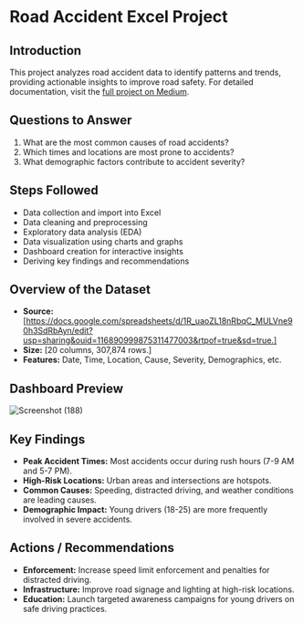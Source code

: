 # Road Accident Excel Project

## Introduction
This project analyzes road accident data to identify patterns and trends, providing actionable insights to improve road safety. For detailed documentation, visit the [full project on Medium](https://medium.com/@chelagattabitha6/road-accident-analysis-excel-project-7c35efa600d7).

## Questions to Answer
1. What are the most common causes of road accidents?
2. Which times and locations are most prone to accidents?
3. What demographic factors contribute to accident severity?

## Steps Followed
- Data collection and import into Excel
- Data cleaning and preprocessing
- Exploratory data analysis (EDA)
- Data visualization using charts and graphs
- Dashboard creation for interactive insights
- Deriving key findings and recommendations

## Overview of the Dataset
- **Source:** [https://docs.google.com/spreadsheets/d/1R_uaoZL18nRbqC_MULVne90h3SdRbAyn/edit?usp=sharing&ouid=116890999875311477003&rtpof=true&sd=true.]
- **Size:** [20 columns, 307,874 rows.]
- **Features:** Date, Time, Location, Cause, Severity, Demographics, etc.

## Dashboard Preview
![Screenshot (188)](https://github.com/tabby1307/Road_Accident_Excel_Project/assets/112205355/88fb8652-b08a-4536-9fad-ff4603680dc5)


## Key Findings
- **Peak Accident Times:** Most accidents occur during rush hours (7-9 AM and 5-7 PM).
- **High-Risk Locations:** Urban areas and intersections are hotspots.
- **Common Causes:** Speeding, distracted driving, and weather conditions are leading causes.
- **Demographic Impact:** Young drivers (18-25) are more frequently involved in severe accidents.

## Actions / Recommendations
- **Enforcement:** Increase speed limit enforcement and penalties for distracted driving.
- **Infrastructure:** Improve road signage and lighting at high-risk locations.
- **Education:** Launch targeted awareness campaigns for young drivers on safe driving practices.






















